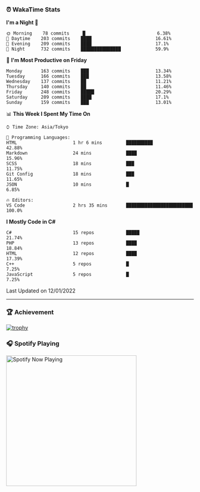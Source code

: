 ### ⏰ WakaTime Stats


<!--START_SECTION:waka-->
**I'm a Night 🦉** 

```text
🌞 Morning    78 commits     █                           6.38% 
🌆 Daytime    203 commits    ████                        16.61% 
🌃 Evening    209 commits    ████                        17.1% 
🌙 Night      732 commits    ███████████████             59.9%

```
📅 **I'm Most Productive on Friday** 

```text
Monday       163 commits    ███                         13.34% 
Tuesday      166 commits    ███                         13.58% 
Wednesday    137 commits    ██                          11.21% 
Thursday     140 commits    ██                          11.46% 
Friday       248 commits    █████                       20.29% 
Saturday     209 commits    ████                        17.1% 
Sunday       159 commits    ███                         13.01%

```


📊 **This Week I Spent My Time On** 

```text
⌚︎ Time Zone: Asia/Tokyo

💬 Programming Languages: 
HTML                     1 hr 6 mins         ██████████                  42.88% 
Markdown                 24 mins             ████                        15.96% 
SCSS                     18 mins             ███                         11.75% 
Git Config               18 mins             ███                         11.65% 
JSON                     10 mins             █                           6.85%

🔥 Editors: 
VS Code                  2 hrs 35 mins       █████████████████████████   100.0%

```

**I Mostly Code in C#** 

```text
C#                       15 repos            █████                       21.74% 
PHP                      13 repos            ████                        18.84% 
HTML                     12 repos            ████                        17.39% 
C++                      5 repos             █                           7.25% 
JavaScript               5 repos             █                           7.25%

```



 Last Updated on 12/01/2022
<!--END_SECTION:waka-->

---

### 🏆 Achievement

[![trophy](https://github-profile-trophy.vercel.app/?username=Slime-hatena&theme=flat&no-bg=true&no-frame=true&column=8)](https://github.com/ryo-ma/github-profile-trophy)

### 🎧 Spotify Playing

[<img src="https://spotify-now-playing-slime-hatena.vercel.app/api/spotify-playing" alt="Spotify Now Playing" width="350" />](https://open.spotify.com/user/slime_hatena)

<!--
**Slime-hatena/Slime-hatena** is a ✨ _special_ ✨ repository because its `README.md` (this file) appears on your GitHub profile.

Here are some ideas to get you started:

- 🔭 I’m currently working on ...
- 🌱 I’m currently learning ...
- 👯 I’m looking to collaborate on ...
- 🤔 I’m looking for help with ...
- 💬 Ask me about ...
- 📫 How to reach me: ...
- 😄 Pronouns: ...
- ⚡ Fun fact: ...
-->
